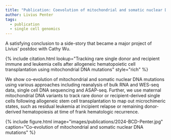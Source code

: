 ```yaml
---
title: "Publication: Coevolution of mitochondrial and somatic nuclear DNA mutations."
author: Livius Penter
tags:
  - publication
  - single cell genomics
---
```


A satisfying conclusion to a side-story that became a major project of Livius' postdoc with Cathy Wu. 

{% include citation.html lookup="Tracking rare single donor and recipient immune and leukemia cells after allogeneic hematopoietic cell transplantation using mitochondrial DNA mutations" style="rich" %}

We show co-evolution of mitochondrial and somatic nuclear DNA mutations using various approaches
including reanalysis of bulk RNA and WES-seq data, single cell DNA sequencing and ASAP-seq. 
Further, we use maternal mitochondrial DNA variants to track rare donor or recipient-derived
single cells following allogeneic stem cell transplantation to map out microchimeric states,
such as residual leukemia at incipient relapse or remaining donor-derived hematopoiesis at time
of frank hematologic recurrence. 

{% include figure.html image="images/publications/2024-BCD-Penter.jpg" caption="Co-evolution of mitochondrial and somatic nuclear DNA mutations" %}
